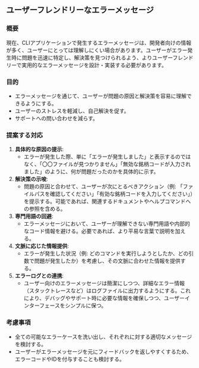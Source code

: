 ## ユーザーフレンドリーなエラーメッセージ

### 概要
現在、CLIアプリケーションで発生するエラーメッセージは、開発者向けの情報が多く、ユーザーにとっては理解しにくい場合があります。ユーザーがエラー発生時に問題を迅速に特定し、解決策を見つけられるよう、よりユーザーフレンドリーで実用的なエラーメッセージを設計・実装する必要があります。

### 目的
- エラーメッセージを通じて、ユーザーが問題の原因と解決策を容易に理解できるようにする。
- ユーザーのストレスを軽減し、自己解決を促す。
- サポートへの問い合わせを減らす。

### 提案する対応
1. **具体的な原因の提示**:
   - エラーが発生した際、単に「エラーが発生しました」と表示するのではなく、「〇〇ファイルが見つかりません」「無効な銘柄コードが入力されました」のように、何が問題だったのかを具体的に示す。
2. **解決策の示唆**:
   - 問題の原因と合わせて、ユーザーが次にとるべきアクション（例: 「ファイルパスを確認してください」「有効な銘柄コードを入力してください」）を提示する。可能であれば、関連するドキュメントやヘルプコマンドへの参照を含める。
3. **専門用語の回避**:
   - エラーメッセージにおいて、ユーザーが理解できない専門用語や内部的なコード情報を避ける。必要であれば、より平易な言葉で説明を加える。
4. **文脈に応じた情報提供**:
   - エラーが発生した状況（例: どのコマンドを実行しようとしたか、どの引数で問題が発生したか）を考慮し、その文脈に合わせた情報を提供する。
5. **エラーログとの連携**:
   - ユーザー向けのエラーメッセージは簡潔にしつつ、詳細なエラー情報（スタックトレースなど）はログファイルに出力するようにする。これにより、デバッグやサポート時に必要な情報を確保しつつ、ユーザーインターフェースをシンプルに保つ。

### 考慮事項
- 全ての可能なエラーケースを洗い出し、それぞれに対する適切なメッセージを検討する。
- ユーザーがエラーメッセージを元にフィードバックを返しやすくするため、エラーコードやIDを付与することも検討する。
